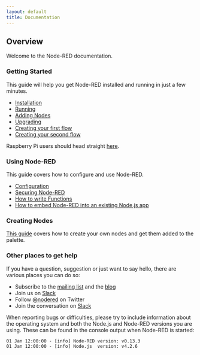 ```yaml
---
layout: default
title: Documentation
---
```

## Overview

Welcome to the Node-RED documentation.

### Getting Started

This guide will help you get Node-RED installed and running in just a few minutes.

- [Installation](getting-started/installation)
- [Running](getting-started/running)
- [Adding Nodes](getting-started/adding-nodes)
- [Upgrading](getting-started/upgrading)
- [Creating your first flow](getting-started/first-flow)
- [Creating your second flow](getting-started/second-flow)

Raspberry Pi users should head straight [here](hardware/raspberrypi.html).

### Using Node-RED

This guide covers how to configure and use Node-RED.

- [Configuration](configuration)
- [Securing Node-RED](security)
- [How to write Functions](writing-functions)
- [How to embed Node-RED into an existing Node.js app](embedding)

### Creating Nodes

[This guide](creating-nodes/) covers how to create your own nodes and get them added to the palette.

### Other places to get help

If you have a question, suggestion or just want to say hello, there are various
places you can do so:

 - Subscribe to the [mailing list](https://groups.google.com/forum/#!forum/node-red)
   and the [blog](http://blog.nodered.org)
 - Join us on [Slack](http://nodered.org/slack/)
 - Follow [@nodered](http://twitter.com/nodered) on Twitter
 - Join the conversation on [Slack](http://nodered.org/slack)

When reporting bugs or difficulties, please try to include information about the
operating system and both the Node.js and Node-RED versions you are using.
These can be found in the console output when Node-RED is started:

    01 Jan 12:00:00 - [info] Node-RED version: v0.13.3
    01 Jan 12:00:00 - [info] Node.js  version: v4.2.6

